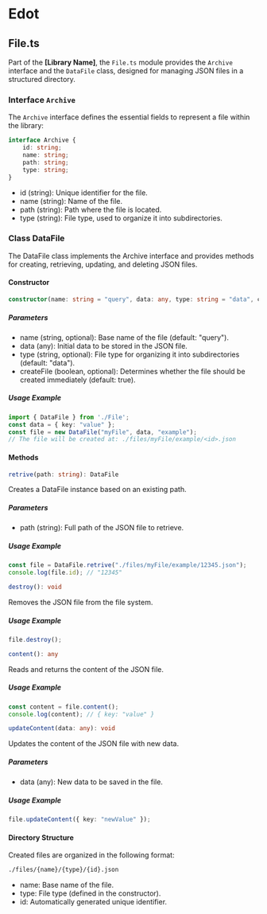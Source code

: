 # Edot







## File.ts

Part of the **[Library Name]**, the `File.ts` module provides the `Archive` interface and the `DataFile` class, designed for managing JSON files in a structured directory.

### Interface `Archive`

The `Archive` interface defines the essential fields to represent a file within the library:

```typescript
interface Archive {
    id: string;
    name: string;
    path: string;
    type: string;
}
```
- id (string): Unique identifier for the file.
- name (string): Name of the file.
- path (string): Path where the file is located.
- type (string): File type, used to organize it into subdirectories.

### Class DataFile
The DataFile class implements the Archive interface and provides methods for creating, retrieving, updating, and deleting JSON files.

#### Constructor
```typescript
constructor(name: string = "query", data: any, type: string = "data", createFile: boolean = true)
```
##### Parameters
- name (string, optional): Base name of the file (default: "query").
- data (any): Initial data to be stored in the JSON file.
- type (string, optional): File type for organizing it into subdirectories (default: "data").
- createFile (boolean, optional): Determines whether the file should be created immediately (default: true).
##### Usage Example
```typescript
import { DataFile } from './File';
const data = { key: "value" };
const file = new DataFile("myFile", data, "example");
// The file will be created at: ./files/myFile/example/<id>.json
```
#### Methods
```typescript
retrive(path: string): DataFile
```
Creates a DataFile instance based on an existing path.
##### Parameters
- path (string): Full path of the JSON file to retrieve.
##### Usage Example
```typescript
const file = DataFile.retrive("./files/myFile/example/12345.json");
console.log(file.id); // "12345"
```

```typescript
destroy(): void
```
Removes the JSON file from the file system.
##### Usage Example
```typescript
file.destroy();
```

```typescript
content(): any
```
Reads and returns the content of the JSON file.
##### Usage Example
```typescript
const content = file.content();
console.log(content); // { key: "value" }
```

```typescript
updateContent(data: any): void
```
Updates the content of the JSON file with new data.
##### Parameters
- data (any): New data to be saved in the file.
##### Usage Example
```typescript
file.updateContent({ key: "newValue" });
```

#### Directory Structure
Created files are organized in the following format:
```bash
./files/{name}/{type}/{id}.json
```
- name: Base name of the file.
- type: File type (defined in the constructor).
- id: Automatically generated unique identifier.